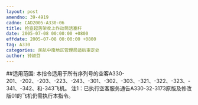 ```yaml
---
layout: post
amendno: 39-4919
cadno: CAD2005-A330-06
title: 检查起落架收上作动筒活塞杆
date: 2005-07-08 00:00:00 +0800
effdate: 2005-07-08 00:00:00 +0800
tag: A330
categories: 民航中南地区管理局适航审定处
author: 钟颖芬
---
```


##适用范围:
本指令适用于所有序列号的空客A330-201、-202、-203、-223、-243、-301、-302、-303、-321、-322、-323、-341、-342、和-343飞机。
注1：已执行空客服务通告A330-32-3173原版及修改版01的飞机仍需执行本指令。

